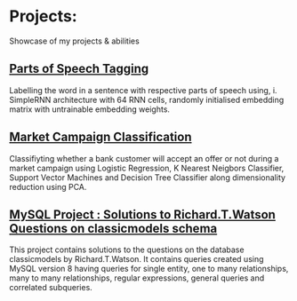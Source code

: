 # Projects:
Showcase of my projects &amp; abilities

## [Parts of Speech Tagging](https://github.com/shivu2507/POS-Tagging-using-RNN)
   Labelling the word in a sentence with respective parts of speech using,
      i. SimpleRNN architecture with 64 RNN cells, randomly initialised embedding matrix with untrainable embedding weights.

## [Market Campaign Classification](https://github.com/shivu2507/Marketing-Campaign-Classification)
   Classifiyting whether a bank customer will accept an offer or not during a market campaign using Logistic Regression, K Nearest Neigbors Classifier, Support Vector Machines and
   Decision Tree Classifier along dimensionality reduction using PCA.

## [MySQL Project : Solutions to Richard.T.Watson Questions on classicmodels schema](https://github.com/shivu2507/SQL-on-classicmodel)
   
   This project contains solutions to the questions on the database classicmodels by Richard.T.Watson. 
   It contains queries created using MySQL version 8 having queries for single entity, one to many relationships, many to many relationships, regular expressions, general
   queries and correlated subqueries.
   
